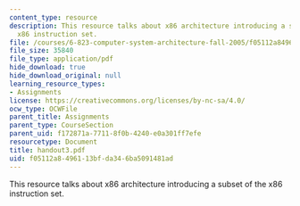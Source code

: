 ```yaml
---
content_type: resource
description: This resource talks about x86 architecture introducing a subset of the
  x86 instruction set.
file: /courses/6-823-computer-system-architecture-fall-2005/f05112a8496113bfda346ba5091481ad_handout3.pdf
file_size: 35840
file_type: application/pdf
hide_download: true
hide_download_original: null
learning_resource_types:
- Assignments
license: https://creativecommons.org/licenses/by-nc-sa/4.0/
ocw_type: OCWFile
parent_title: Assignments
parent_type: CourseSection
parent_uid: f172871a-7711-8f0b-4240-e0a301ff7efe
resourcetype: Document
title: handout3.pdf
uid: f05112a8-4961-13bf-da34-6ba5091481ad
---
```

This resource talks about x86 architecture introducing a subset of the x86 instruction set.